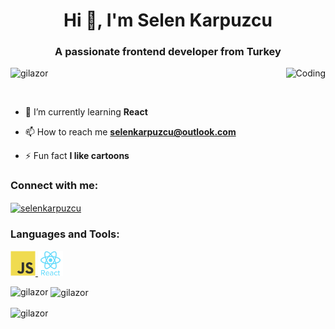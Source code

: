 <h1 align="center">Hi 👋, I'm Selen Karpuzcu</h1>
<h3 align="center">A passionate frontend developer from Turkey</h3>
<img align ="right" alt="Coding" width"200" height="400" src="https://cdn.dribbble.com/users/4055494/screenshots/15215756/media/d2b66c4ca0192aa26d103448b3d1518b.gif">

<p align="left"> <img src="https://komarev.com/ghpvc/?username=gilazor&label=Profile%20views&color=0e75b6&style=flat" alt="gilazor" /> </p>

<p align="left"> <a href="https://twitter.com/" target="blank"><img src="https://img.shields.io/twitter/follow/?logo=twitter&style=for-the-badge" alt="" /></a> </p>

- 🌱 I’m currently learning **React**

- 📫 How to reach me **selenkarpuzcu@outlook.com**

- ⚡ Fun fact **I like cartoons**

<h3 align="left">Connect with me:</h3>
<p align="left">
<a href="https://instagram.com/selenkarpuzcu" target="blank"><img align="center" src="https://raw.githubusercontent.com/rahuldkjain/github-profile-readme-generator/master/src/images/icons/Social/instagram.svg" alt="selenkarpuzcu" height="30" width="40" /></a>
</p>

<h3 align="left">Languages and Tools:</h3>
<p align="left"> <a href="https://developer.mozilla.org/en-US/docs/Web/JavaScript" target="_blank" rel="noreferrer"> <img src="https://raw.githubusercontent.com/devicons/devicon/master/icons/javascript/javascript-original.svg" alt="javascript" width="40" height="40"/> </a> <a href="https://reactjs.org/" target="_blank" rel="noreferrer"> <img src="https://raw.githubusercontent.com/devicons/devicon/master/icons/react/react-original-wordmark.svg" alt="react" width="40" height="40"/> </a> </p>

<p><img align="left" src="https://github-readme-stats.vercel.app/api/top-langs?username=gilazor&show_icons=true&locale=en&layout=compact" alt="gilazor" /></p>

<p>&nbsp;<img align="center" src="https://github-readme-stats.vercel.app/api?username=gilazor&show_icons=true&locale=en" alt="gilazor" /></p>

<p><img align="center" src="https://github-readme-streak-stats.herokuapp.com/?user=gilazor&" alt="gilazor" /></p>
